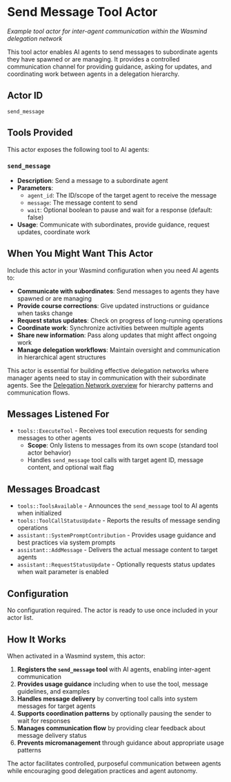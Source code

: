 # Send Message Tool Actor

*Example tool actor for inter-agent communication within the Wasmind delegation network*

This tool actor enables AI agents to send messages to subordinate agents they have spawned or are managing. It provides a controlled communication channel for providing guidance, asking for updates, and coordinating work between agents in a delegation hierarchy.

## Actor ID
`send_message`

## Tools Provided

This actor exposes the following tool to AI agents:

### `send_message`
- **Description**: Send a message to a subordinate agent
- **Parameters**:
  - `agent_id`: The ID/scope of the target agent to receive the message
  - `message`: The message content to send
  - `wait`: Optional boolean to pause and wait for a response (default: false)
- **Usage**: Communicate with subordinates, provide guidance, request updates, coordinate work

## When You Might Want This Actor

Include this actor in your Wasmind configuration when you need AI agents to:

- **Communicate with subordinates**: Send messages to agents they have spawned or are managing
- **Provide course corrections**: Give updated instructions or guidance when tasks change
- **Request status updates**: Check on progress of long-running operations
- **Coordinate work**: Synchronize activities between multiple agents
- **Share new information**: Pass along updates that might affect ongoing work
- **Manage delegation workflows**: Maintain oversight and communication in hierarchical agent structures

This actor is essential for building effective delegation networks where manager agents need to stay in communication with their subordinate agents. See the [Delegation Network overview](../../README.md) for hierarchy patterns and communication flows.

## Messages Listened For

- `tools::ExecuteTool` - Receives tool execution requests for sending messages to other agents
  - **Scope**: Only listens to messages from its own scope (standard tool actor behavior)
  - Handles `send_message` tool calls with target agent ID, message content, and optional wait flag

## Messages Broadcast

- `tools::ToolsAvailable` - Announces the `send_message` tool to AI agents when initialized
- `tools::ToolCallStatusUpdate` - Reports the results of message sending operations
- `assistant::SystemPromptContribution` - Provides usage guidance and best practices via system prompts
- `assistant::AddMessage` - Delivers the actual message content to target agents
- `assistant::RequestStatusUpdate` - Optionally requests status updates when wait parameter is enabled

## Configuration

No configuration required. The actor is ready to use once included in your actor list.

## How It Works

When activated in a Wasmind system, this actor:

1. **Registers the `send_message` tool** with AI agents, enabling inter-agent communication
2. **Provides usage guidance** including when to use the tool, message guidelines, and examples
3. **Handles message delivery** by converting tool calls into system messages for target agents
4. **Supports coordination patterns** by optionally pausing the sender to wait for responses
5. **Manages communication flow** by providing clear feedback about message delivery status
6. **Prevents micromanagement** through guidance about appropriate usage patterns

The actor facilitates controlled, purposeful communication between agents while encouraging good delegation practices and agent autonomy.